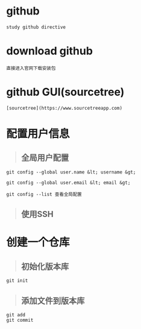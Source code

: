 # github
	study github directive

# download github
	直接进入官网下载安装包
 
# github GUI(sourcetree)
 	[sourcetree](https://www.sourcetreeapp.com)
 
# 配置用户信息
> ## 全局用户配置 
 	git config --global user.name &lt; username &gt;

  	git config --global user.email &lt; email &gt;

 	git config --list 查看全局配置
 
> ## 使用SSH

# 创建一个仓库
> ##  初始化版本库
	git init
> ## 添加文件到版本库
	git add
	git commit
	

 
